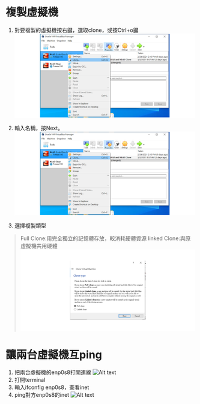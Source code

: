 # 複製虛擬機
1. 對要複製的虛擬機按右鍵，選取clone，或按Ctrl+o鍵
![Alt text](/pic/clone1.png)

2. 輸入名稱，按Next。
![Alt text](/pic/clone1.png)
3. 選擇複製類型
> Full Clone:用完全獨立的記憶體存放，較消耗硬體資源
> linked Clone:與原虛擬機共用硬體
![Alt text](/pic/clone3.png)
# 讓兩台虛擬機互ping
1. 把兩台虛擬機的enp0s8打開連線
![Alt text](/pic/互ping1.png)
2. 打開terminal
3. 輸入ifconfig enp0s8，查看inet
4. ping對方enp0s8的inet
![Alt text](/pic/互ping2.png)
